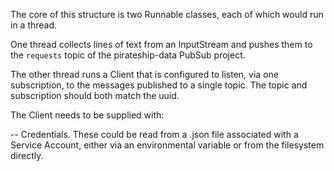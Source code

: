 The core of this structure is two Runnable classes, each of which would run in a thread.

One thread collects lines of text from an InputStream and pushes them to the `requests` topic of the pirateship-data PubSub project.

The other thread runs a Client that is configured to listen, via one subscription, to the messages published to a single topic. The topic and subscription should both match the uuid.

The Client needs to be supplied with:

-- Credentials. These could be read from a .json file associated with a Service Account, either via an environmental variable or from the filesystem directly. 